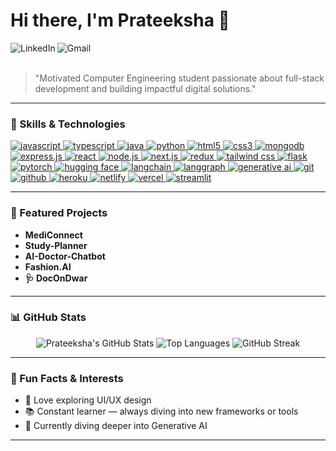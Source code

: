 # Hi there, I'm Prateeksha 👋

<a href="YOUR_LINKEDIN_URL_HERE">
  <img align="left" src="https://img.shields.io/badge/LinkedIn-0077B5?style=for-the-badge&logo=linkedin&logoColor=white" alt="LinkedIn" />
</a>
<a href="mailto:prateekshayadav01102004@gmail.com">
  <img align="left" src="https://img.shields.io/badge/Gmail-D14836?style=for-the-badge&logo=gmail&logoColor=white" alt="Gmail" />
</a>
<br/>
<br/>

> "Motivated Computer Engineering student passionate about full-stack development and building impactful digital solutions."

---

### 🚀 Skills & Technologies

<p align="left">
  <a href="https://developer.mozilla.org/en-US/docs/Web/JavaScript" target="_blank"> <img src="https://img.shields.io/badge/JavaScript-F7DF1E?style=for-the-badge&logo=javascript&logoColor=black" alt="javascript"/> </a>
  <a href="https://www.typescriptlang.org/" target="_blank"> <img src="https://img.shields.io/badge/TypeScript-3178C6?style=for-the-badge&logo=typescript&logoColor=white" alt="typescript"/> </a>
  <a href="https://www.java.com" target="_blank"> <img src="https://img.shields.io/badge/Java-ED8B00?style=for-the-badge&logo=openjdk&logoColor=white" alt="java"/> </a>
  <a href="https://www.python.org" target="_blank"> <img src="https://img.shields.io/badge/Python-3776AB?style=for-the-badge&logo=python&logoColor=white" alt="python"/> </a>
  <a href="https://www.w3.org/html/" target="_blank"> <img src="https://img.shields.io/badge/HTML5-E34F26?style=for-the-badge&logo=html5&logoColor=white" alt="html5"/> </a>
  <a href="https://www.w3schools.com/css/" target="_blank"> <img src="https://img.shields.io/badge/CSS3-1572B6?style=for-the-badge&logo=css3&logoColor=white" alt="css3"/> </a>
  <a href="https://www.mongodb.com/" target="_blank"> <img src="https://img.shields.io/badge/MongoDB-47A248?style=for-the-badge&logo=mongodb&logoColor=white" alt="mongodb"/> </a>
  <a href="https://expressjs.com" target="_blank"> <img src="https://img.shields.io/badge/Express.js-000000?style=for-the-badge&logo=express&logoColor=white" alt="express.js"/> </a>
  <a href="https://reactjs.org/" target="_blank"> <img src="https://img.shields.io/badge/React-61DAFB?style=for-the-badge&logo=react&logoColor=black" alt="react"/> </a>
  <a href="https://nodejs.org" target="_blank"> <img src="https://img.shields.io/badge/Node.js-339933?style=for-the-badge&logo=nodedotjs&logoColor=white" alt="node.js"/> </a>
  <a href="https://nextjs.org/" target="_blank"> <img src="https://img.shields.io/badge/Next.js-000000?style=for-the-badge&logo=nextdotjs&logoColor=white" alt="next.js"/> </a>
  <a href="https://redux.js.org" target="_blank"> <img src="https://img.shields.io/badge/Redux-764ABC?style=for-the-badge&logo=redux&logoColor=white" alt="redux"/> </a>
  <a href="https://tailwindcss.com/" target="_blank"> <img src="https://img.shields.io/badge/Tailwind_CSS-38B2AC?style=for-the-badge&logo=tailwind-css&logoColor=white" alt="tailwind css"/> </a>
  <a href="https://flask.palletsprojects.com/" target="_blank"> <img src="https://img.shields.io/badge/Flask-000000?style=for-the-badge&logo=flask&logoColor=white" alt="flask"/> </a>
  <a href="https://pytorch.org/" target="_blank"> <img src="https://img.shields.io/badge/PyTorch-EE4C2C?style=for-the-badge&logo=pytorch&logoColor=white" alt="pytorch"/> </a>
  <a href="https://huggingface.co/" target="_blank"> <img src="https://img.shields.io/badge/Hugging_Face-FFD21E?style=for-the-badge&logo=hugging-face&logoColor=black" alt="hugging face"/> </a>
  <a href="https://www.langchain.com/" target="_blank"> <img src="https://img.shields.io/badge/LangChain-00865D?style=for-the-badge&logo=langchain&logoColor=white" alt="langchain"/> </a>
  <a href="https://langchain-langgraph.vercel.app/" target="_blank"> <img src="https://img.shields.io/badge/LangGraph-grey?style=for-the-badge" alt="langgraph"/> </a>
  <a href="https://openai.com/research/generative-ai" target="_blank"> <img src="https://img.shields.io/badge/Generative_AI-8A2BE2?style=for-the-badge&logo=google-gemini&logoColor=white" alt="generative ai"/> </a>
  <a href="https://git-scm.com/" target="_blank"> <img src="https://img.shields.io/badge/Git-F05032?style=for-the-badge&logo=git&logoColor=white" alt="git"/> </a>
  <a href="https://github.com/" target="_blank"> <img src="https://img.shields.io/badge/GitHub-181717?style=for-the-badge&logo=github&logoColor=white" alt="github"/> </a>
  <a href="https://www.heroku.com/" target="_blank"> <img src="https://img.shields.io/badge/Heroku-430098?style=for-the-badge&logo=heroku&logoColor=white" alt="heroku"/> </a>
  <a href="https://www.netlify.com/" target="_blank"> <img src="https://img.shields.io/badge/Netlify-00C7B7?style=for-the-badge&logo=netlify&logoColor=white" alt="netlify"/> </a>
  <a href="https://vercel.com/" target="_blank"> <img src="https://img.shields.io/badge/Vercel-000000?style=for-the-badge&logo=vercel&logoColor=white" alt="vercel"/> </a>
  <a href="https://streamlit.io/" target="_blank"> <img src="https://img.shields.io/badge/Streamlit-FF4B4B?style=for-the-badge&logo=streamlit&logoColor=white" alt="streamlit"/> </a>
</p>

---

### 🌟 Featured Projects

- **MediConnect**  
- **Study-Planner**  
- **AI-Doctor-Chatbot**  
- **Fashion.AI**  
- **🩺 DocOnDwar**

---

### 📊 GitHub Stats

<p align="center">
  <img src="https://github-readme-stats.vercel.app/api?username=prateeksha-yadav&show_icons=true&theme=tokyonight&hide_border=true&count_private=true" alt="Prateeksha's GitHub Stats" />
  <img src="https://github-readme-stats.vercel.app/api/top-langs/?username=prateeksha-yadav&layout=compact&theme=tokyonight&hide_border=true" alt="Top Languages" />
  <img src="https://github-readme-streak-stats.herokuapp.com/?user=prateeksha-yadav&theme=tokyonight&hide_border=true" alt="GitHub Streak" />
</p>

---

### 📝 Fun Facts & Interests

- 🎨 Love exploring UI/UX design  
- 📚 Constant learner — always diving into new frameworks or tools  
- 🧠 Currently diving deeper into Generative AI

---
